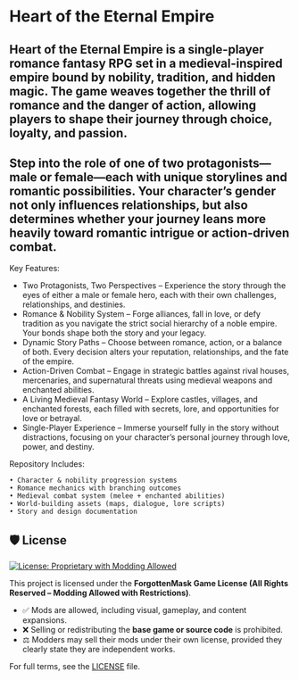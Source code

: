 # Heart of the Eternal Empire

## Heart of the Eternal Empire is a single-player romance fantasy RPG set in a medieval-inspired empire bound by nobility, tradition, and hidden magic. The game weaves together the thrill of romance and the danger of action, allowing players to shape their journey through choice, loyalty, and passion.

## Step into the role of one of two protagonists—male or female—each with unique storylines and romantic possibilities. Your character’s gender not only influences relationships, but also determines whether your journey leans more heavily toward romantic intrigue or action-driven combat.

Key Features:

- Two Protagonists, Two Perspectives – Experience the story through the eyes of either a male or female hero, each with their own challenges, relationships, and destinies.
- Romance & Nobility System – Forge alliances, fall in love, or defy tradition as you navigate the strict social hierarchy of a noble empire. Your bonds shape both the story and your legacy.
- Dynamic Story Paths – Choose between romance, action, or a balance of both. Every decision alters your reputation, relationships, and the fate of the empire.
- Action-Driven Combat – Engage in strategic battles against rival houses, mercenaries, and supernatural threats using medieval weapons and enchanted abilities.
- A Living Medieval Fantasy World – Explore castles, villages, and enchanted forests, each filled with secrets, lore, and opportunities for love or betrayal.
- Single-Player Experience – Immerse yourself fully in the story without distractions, focusing on your character’s personal journey through love, power, and destiny.

Repository Includes:

    • Character & nobility progression systems
    • Romance mechanics with branching outcomes
    • Medieval combat system (melee + enchanted abilities)
    • World-building assets (maps, dialogue, lore scripts)
    • Story and design documentation

## 🛡️ License

[![License: Proprietary with Modding Allowed](https://img.shields.io/badge/License-Proprietary--Modding--Allowed-blue.svg)](#)

This project is licensed under the **ForgottenMask Game License (All Rights Reserved – Modding Allowed with Restrictions)**.  
- ✅ Mods are allowed, including visual, gameplay, and content expansions.  
- ❌ Selling or redistributing the **base game or source code** is prohibited.  
- ⚖️ Modders may sell their mods under their own license, provided they clearly state they are independent works.  

For full terms, see the [LICENSE](./License) file.
